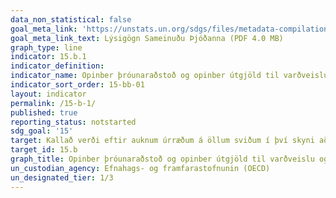 ```yaml
---
data_non_statistical: false
goal_meta_link: 'https://unstats.un.org/sdgs/files/metadata-compilation/Metadata-Goal-15.pdf '
goal_meta_link_text: Lýsigögn Sameinuðu Þjóðanna (PDF 4.0 MB)
graph_type: line
indicator: 15.b.1
indicator_definition:
indicator_name: Opinber þróunaraðstoð og opinber útgjöld til varðveislu og sjálfbærrar nýtingar líffræðilegrar fjölbreytni og vistkerfa.
indicator_sort_order: 15-bb-01
layout: indicator
permalink: /15-b-1/
published: true
reporting_status: notstarted
sdg_goal: '15'
target: Kallað verði eftir auknum úrræðum á öllum sviðum í því skyni að gera skógarauðlindir sjálfbærar og skapa hvata fyrir þróunarlöndin til að taka upp slíka stjórnun, meðal annars verndun og endurrækt.
target_id: 15.b
graph_title: Opinber þróunaraðstoð og opinber útgjöld til varðveislu og sjálfbærrar nýtingar líffræðilegrar fjölbreytni og vistkerfa.
un_custodian_agency: Efnahags- og framfarastofnunin (OECD)
un_designated_tier: 1/3
---
```

